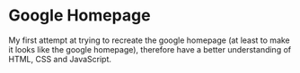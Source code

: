 # Google Homepage

My first attempt at trying to recreate the google homepage (at least to make it looks like the google homepage), therefore have a better understanding of HTML, CSS and JavaScript.


